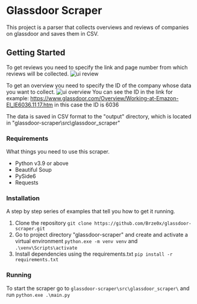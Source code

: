 # Glassdoor Scraper
This project is a parser that collects overviews and reviews of companies on glassdoor and saves them in CSV.

## Getting Started
To get reviews you need to specify the link and page number from which reviews will be collected.
![ui review](https://i.imgur.com/J0sHsdP.png)

To get an overview you need to specify the ID of the company whose data you want to collect.
![ui overview](https://i.imgur.com/Z6mA5VY.png)
You can see the ID in the link for example:
https://www.glassdoor.com/Overview/Working-at-Emazon-EI_IE6036.11,17.htm in this case the ID is 6036

The data is saved in CSV format to the "output" directory, which is located in "glassdoor-scraper\src\glassdoor_scraper\"

### Requirements
What things you need to use this scraper.
- Python v3.9 or above
- Beautiful Soup
- PySide6
- Requests

### Installation
A step by step series of examples that tell you how to get it running.
1. Clone the repository
`git clone https://github.com/Brze0x/glassdoor-scraper.git`
2. Go to project directory "glassdoor-scraper" and create and activate a virtual environment
`python.exe -m venv venv` and `.\venv\Scripts\activate`
3. Install dependencies using the requirements.txt
`pip install -r requirements.txt`

### Running
To start the scraper go to `glassdoor-scraper\src\glassdoor_scraper\` and run `python.exe .\main.py`
